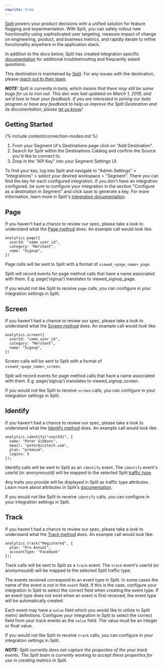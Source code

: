 ```yaml
---
rewrite: true
---
```


[Split](https://split.io/?utm_source=segmentio&utm_medium=docs&utm_campaign=partners) powers your product decisions with a unified solution for feature flagging and experimentation. With Split, you can safely rollout new functionality using sophisticated user targeting, measure impact of change on engineering, product, and business metrics, and rapidly iterate to refine functionality anywhere in the application stack.

In addition to the docs below, Split has created integration specific [documentation](https://docs.split.io/docs/segment#section-advanced-functionality) for additional troubleshooting and frequently asked questions. 

This destination is maintained by [Split](https://split.io/?utm_source=segmentio&utm_medium=docs&utm_campaign=partners). For any issues with the destination, please [reach out to their team](https://help.split.io).


_**NOTE:** Split is currently in beta, which means that there may still be some bugs for us to iron out. This doc was last updated on March 1, 2019, and we'd love to hear your feedback. If you are interested in joining our beta program or have any feedback to help us improve the Split Destination and its documentation, please [let us know](https://help.split.io)!_

## Getting Started

{% include content/connection-modes.md %}

1. From your Segment UI's Destinations page click on "Add Destination".
2. Search for Split within the Destinations Catalog and confirm the Source you'd like to connect to.
3. Drop in the "API Key" into your Segment Settings UI. 

To find your key, log into Split and navigate to "Admin Settings" > "Integrations" > select your desired workspace > "Segment". There you can find the key for each configured integration. If you don't have an integration configured, be sure to configure your integration in the section "Configure as a destination in Segment" and click save to generate a key.  For more information, learn more in Split's [integration documentation](https://docs.split.io/docs/segment).

## Page

If you haven't had a chance to review our spec, please take a look to understand what the [Page method](https://segment.com/docs/spec/page/) does. An example call would look like:

```
analytics.page({
  userId: "some_user_id", 
  category: "Merchant",
  name: "Signup",
})
```

Page calls will be sent to Split with a format of `viewed_<page_name>_page`. 

Split will record events for page method calls that have a name associated with them. E.g. page(‘signup’) translates to viewed_signup_page.

If you would not like Split to receive `page` calls, you can configure in your integration settings in Split.

## Screen

If you haven't had a chance to review our spec, please take a look to understand what the [Screen method](https://segment.com/docs/spec/page/) does. An example call would look like:

```
analytics.screen({
  userId: "some_user_id", 
  category: "Merchant",
  name: "Signup",
})
```

Screen calls will be sent to Split with a format of `viewed_<page_name>_screen`. 

Split will record events for page method calls that have a name associated with them. E.g. page(‘signup’) translates to viewed_signup_screen. 

If you would not like Split to receive `screen` calls, you can configure in your integration settings in Split.


## Identify

If you haven't had a chance to review our spec, please take a look to understand what the [Identify method](https://segment.com/docs/spec/identify/) does. An example call would look like:

```
analytics.identify("userId1", {
  name: "Peter Gibbons", 
  email: "peter@initech.com", 
  plan: "premium", 
  logins: 5
});
```

Identify calls will be sent to Split as an `identify` event. The `identify` event's userId (or anonymousId) will be mapped to the selected Split [traffic type](https://docs.split.io/docs/selecting-the-traffic-type). 

Any traits you provide will be displayed in Split as traffic type attributes. Learn more about attributes in Split's [documentation](https://docs.split.io/docs/identifying-customers).

If you would not like Split to receive `identify` calls, you can configure in your integration settings in Split.

## Track

If you haven't had a chance to review our spec, please take a look to understand what the [Track method](https://segment.com/docs/spec/track/) does. An example call would look like:

```
analytics.track("Registered", {
  plan: "Pro Annual", 
  accountType: "Facebook"
});
```

Track calls will be sent to Split as a `track` event. The `track` event's userId (or anonymousId) will be mapped to the selected Split traffic type. 

The events received correspond to an event type in Split. In some cases the name of the event is not in the `event` field. If this is the case, configure your integration in Split to select the correct field when creating the event type. If an event type does not exist when an event is first received, the event type will be automatically created. 

Each event may have a `value` field which you would like to utilize in Split metric definitions. Configure your integration in Split to select the correct field from your track events as the `value` field. The value must be an integer or float value.

If you would not like Split to receive `track` calls, you can configure in your integration settings in Split.

_**NOTE:** Split currently does not capture the properties of the your track events. The Split team is currently working to accept these properties for use in creating metrics in Split._
